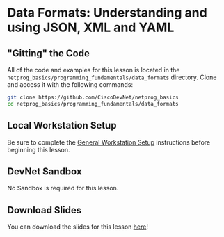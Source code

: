 # Data Formats: Understanding and using JSON, XML and YAML

## "Gitting" the Code
All of the code and examples for this lesson is located in the `netprog_basics/programming_fundamentals/data_formats` directory.  Clone and access it with the following commands: 

```bash
git clone https://github.com/CiscoDevNet/netprog_basics
cd netprog_basics/programming_fundamentals/data_formats
```

## Local Workstation Setup
Be sure to complete the [General Workstation Setup](https://github.com/CiscoDevNet/netprog_basics/blob/master/readme_resources/workstation_setup.md) instructions before beginning this lesson.  

## DevNet Sandbox
No Sandbox is required for this lesson.

## Download Slides

You can download the slides for this lesson <a href='https://developer.cisco.com/fileMedia/download/2681d7c1-4cc3-3bc4-a1c8-a5881eb8dd58' target='_blank'>here</a>!